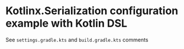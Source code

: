 # Kotlinx.Serialization configuration example with Kotlin DSL

See `settings.gradle.kts` and `build.gradle.kts` comments